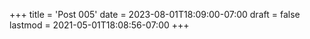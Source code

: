 +++
title = 'Post 005'
date = 2023-08-01T18:09:00-07:00
draft = false
lastmod = 2021-05-01T18:08:56-07:00
+++
